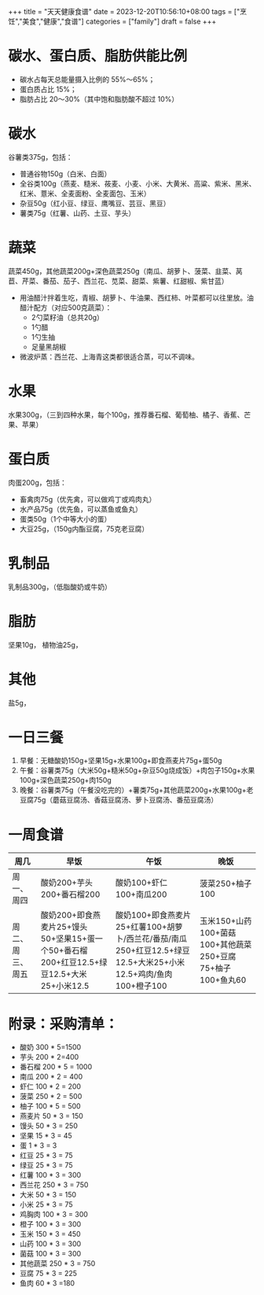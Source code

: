 +++
title = "天天健康食谱"
date = 2023-12-20T10:56:10+08:00
tags = ["烹饪","美食","健康","食谱"]
categories = ["family"]
draft = false
+++


# 碳水、蛋白质、脂肪供能比例

- 碳水占每天总能量摄入比例的 55%～65%；
- 蛋白质占比 15%；
- 脂肪占比 20～30%（其中饱和脂肪酸不超过 10%）
# 碳水

谷薯类375g，包括：
- 普通谷物150g（白米、白面）
- 全谷类100g（燕麦、糙米、莜麦、小麦、小米、大黄米、高粱、紫米、黑米、红米、薏米、全麦面粉、全麦面包、玉米）
- 杂豆50g（红小豆、绿豆、鹰嘴豆、芸豆、黑豆）
- 薯类75g（红薯、山药、土豆、芋头）

# 蔬菜
蔬菜450g，其他蔬菜200g+深色蔬菜250g（南瓜、胡萝卜、菠菜、韭菜、莴苣、芹菜、番茄、茄子、西兰花、苋菜、甜菜、紫薯、红甜椒、紫甘蓝）
- 用油醋汁拌着生吃，青椒、胡萝卜、牛油果、西红柿、叶菜都可以往里放。油醋汁配方（对应500克蔬菜）：
    - 2勺菜籽油（总共20g）
    - 1勺醋
    - 1勺生抽
    - 足量黑胡椒
- 微波炉蒸：西兰花、上海青这类都很适合蒸，可以不调味。
# 水果
水果300g，（三到四种水果，每个100g，推荐番石榴、葡萄柚、橘子、香蕉、芒果、苹果）

# 蛋白质
肉蛋200g，包括：
- 畜禽肉75g（优先禽，可以做鸡丁或鸡肉丸）
- 水产品75g（优先鱼，可以蒸鱼或鱼丸）
- 蛋类50g（1个中等大小的蛋）
- 大豆25g，（150g内酯豆腐，75克老豆腐）

# 乳制品
乳制品300g，（低脂酸奶或牛奶）

# 脂肪
坚果10g，
植物油25g，

# 其他
盐5g，

# 一日三餐
1. 早餐：无糖酸奶150g+坚果15g+水果100g+即食燕麦片75g+蛋50g
1. 午餐：谷薯类75g（大米50g+糙米50g+杂豆50g烧成饭）+肉包子150g+水果100g+深色蔬菜250g+肉150g
1. 晚餐：谷薯类75g（午餐没吃完的）+薯类75g+其他蔬菜200g+水果100g+老豆腐75g（蘑菇豆腐汤、香菇豆腐汤、萝卜豆腐汤、番茄豆腐汤）

# 一周食谱

|周几|早饭|午饭|晚饭|
|-|-|-|-|
|周一、周四|酸奶200+芋头200+番石榴200|酸奶100+虾仁100+南瓜200|菠菜250+柚子100|
|周二、周三、周五|酸奶200+即食燕麦片25+馒头50+坚果15+蛋一个50+番石榴200+红豆12.5+绿豆12.5+大米25+小米12.5|酸奶100+即食燕麦片25+红薯100+胡萝卜/西兰花/番茄/南瓜250+红豆12.5+绿豆12.5+大米25+小米12.5+鸡肉/鱼肉100+橙子100|玉米150+山药100+菌菇100+其他蔬菜250+豆腐75+柚子100+鱼丸60|

# 附录：采购清单：
- 酸奶 300 * 5=1500
- 芋头 200 * 2=400
- 番石榴 200 * 5 = 1000
- 南瓜 200 * 2 = 400
- 虾仁 100 * 2  = 200
- 菠菜 250 * 2 = 500
- 柚子 100 * 5 = 500
- 燕麦片 50 * 3 = 150
- 馒头 50 * 3 = 250
- 坚果 15 * 3 = 45
- 蛋 1 * 3 = 3
- 红豆 25 * 3 = 75
- 绿豆 25 * 3 = 75
- 红薯 100 * 3 = 300
- 西兰花 250 * 3 = 750
- 大米 50 * 3 = 150
- 小米 25 * 3 = 75
- 鸡胸肉 100 * 3 = 300
- 橙子 100 * 3 = 300
- 玉米 150 * 3 = 450
- 山药 100 * 3 = 300
- 菌菇 100 * 3 = 300
- 其他蔬菜 250 * 3 = 750
- 豆腐 75 * 3 = 225
- 鱼肉 60 * 3 =180
